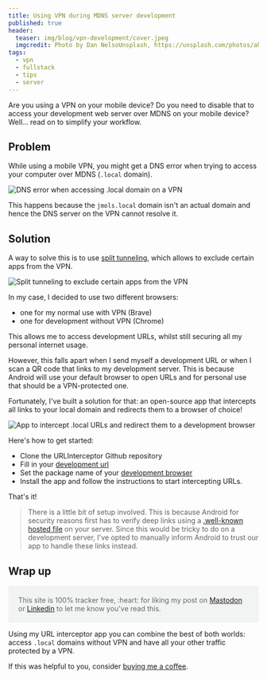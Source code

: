 ```yaml
---
title: Using VPN during MDNS server development
published: true
header:
  teaser: img/blog/vpn-development/cover.jpeg
  imgcredit: Photo by Dan NelsoUnsplash, https://unsplash.com/photos/ah-HeguOe9k, cropped and resized
tags:
  - vpn
  - fullstack
  - tips
  - server
---
```


Are you using a VPN on your mobile device? Do you need to disable that to access your development web server over MDNS on your mobile device? Well... read on to simplify your workflow.

## Problem

While using a mobile VPN, you might get a DNS error when trying to access your computer over MDNS (`.local` domain).

<img src="{{ site.url }}{{ site.baseurl }}/img/blog/vpn-development/dns_error.png"
       alt="DNS error when accessing .local domain on a VPN"/>

This happens because the `jmols.local` domain isn't an actual domain and hence the DNS server on the VPN cannot resolve it.

## Solution

A way to solve this is to use [split tunneling](https://mullvad.net/en/help/split-tunneling-with-the-mullvad-app/), which allows to exclude certain apps from the VPN.

<img src="{{ site.url }}{{ site.baseurl }}/img/blog/vpn-development/split_tunneling.png"
       alt="Split tunneling to exclude certain apps from the VPN"/>

In my case, I decided to use two different browsers:

- one for my normal use with VPN (Brave)
- one for development without VPN (Chrome)

This allows me to access development URLs, whilst still securing all my personal internet usage.

However, this falls apart when I send myself a development URL or when I scan a QR code that links to my development server. This is because Android will use your default browser to open URLs and for personal use that should be a VPN-protected one.

Fortunately, I've built a solution for that: an open-source app that intercepts all links to your local domain and redirects them to a browser of choice!

<img src="{{ site.url }}{{ site.baseurl }}/img/blog/vpn-development/url_interceptor.png"
       alt="App to intercept .local URLs and redirect them to a development browser"/>

Here's how to get started:

- Clone the URLInterceptor Github repository
- Fill in your [development url](https://github.com/JeroenMols/DevelopmentUrlInterceptor/blob/f594ad171e70c34e6eacef2639db3f60b6752b6a/app/src/main/AndroidManifest.xml#L31)
- Set the package name of your [development browser](https://github.com/JeroenMols/DevelopmentUrlInterceptor/blob/f594ad171e70c34e6eacef2639db3f60b6752b6a/app/src/main/java/com/jeroenmols/urlinterceptor/InterceptUrlActivity.kt#L14)
- Install the app and follow the instructions to start intercepting URLs.

That's it!

> There is a little bit of setup involved. This is because Android for security reasons first has to verify deep links using a [.well-known hosted file](https://developer.android.com/studio/write/app-link-indexing) on your server. Since this would be tricky to do on a development server, I've opted to manually inform Android to trust our app to handle these links instead.

## Wrap up

<p style="color: #646769; background: #f2f3f3; padding: 20px;">This site is 100% tracker free, :heart: for liking my post on <a href="https://androiddev.social/@Jeroenmols/110770683160145866">Mastodon</a> or <a href="https://www.linkedin.com/posts/jeroenmols_fullstack-android-dns-activity-7089323809362604032-Tu2C?utm_source=share&utm_medium=member_desktop">Linkedin</a> to let me know you've read this.</p>

Using my URL interceptor app you can combine the best of both worlds: access `.local` domains without VPN and have all your other traffic protected by a VPN.

If this was helpful to you, consider [buying me a coffee](https://www.buymeacoffee.com/jeroen).
